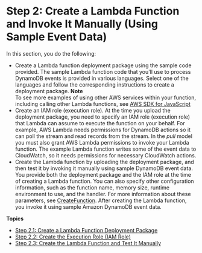 # Step 2: Create a Lambda Function and Invoke It Manually \(Using Sample Event Data\)<a name="with-ddb-create-test-function"></a>

In this section, you do the following:
+ Create a Lambda function deployment package using the sample code provided\. The sample Lambda function code that you'll use to process DynamoDB events is provided in various languages\. Select one of the languages and follow the corresponding instructions to create a deployment package\.
**Note**  
To see more examples of using other AWS services within your function, including calling other Lambda functions, see [AWS SDK for JavaScript](http://docs.aws.amazon.com/AWSJavaScriptSDK/latest/frames.html)
+ Create an IAM role \(execution role\)\. At the time you upload the deployment package, you need to specify an IAM role \(execution role\) that Lambda can assume to execute the function on your behalf\. For example, AWS Lambda needs permissions for DynamoDB actions so it can poll the stream and read records from the stream\. In the *pull* model you must also grant AWS Lambda permissions to invoke your Lambda function\. The example Lambda function writes some of the event data to CloudWatch, so it needs permissions for necessary CloudWatch actions\. 
+ Create the Lambda function by uploading the deployment package, and then test it by invoking it manually using sample DynamoDB event data\. You provide both the deployment package and the IAM role at the time of creating a Lambda function\. You can also specify other configuration information, such as the function name, memory size, runtime environment to use, and the handler\. For more information about these parameters, see [CreateFunction](API_CreateFunction.md)\. After creating the Lambda function, you invoke it using sample Amazon DynamoDB event data\. 

**Topics**
+ [Step 2\.1: Create a Lambda Function Deployment Package](with-dynamodb-create-package.md)
+ [Step 2\.2: Create the Execution Role \(IAM Role\)](with-dynamodb-create-execution-role.md)
+ [Step 2\.3: Create the Lambda Function and Test It Manually](with-dynamodb-create-function.md)